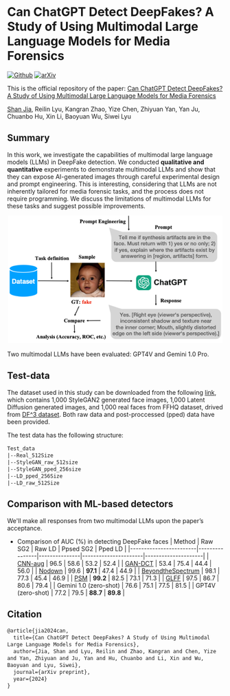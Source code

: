 # Can ChatGPT Detect DeepFakes? A Study of Using Multimodal Large Language Models for Media Forensics

[![Github](https://img.shields.io/badge/Github%20webpage-222222.svg?style=for-the-badge&logo=github)]()
[![arXiv](https://img.shields.io/badge/-arXiv-B31B1B.svg?style=for-the-badge)]()

This is the official repository of the paper:
[Can ChatGPT Detect DeepFakes? A Study of Using Multimodal Large Language Models for Media Forensics]() 

[Shan Jia](https://shanface33.github.io/), Reilin Lyu, Kangran Zhao, Yize Chen, Zhiyuan Yan, Yan Ju, Chuanbo Hu, Xin Li, Baoyuan Wu, Siwei Lyu

## Summary
In this work, we investigate the capabilities of multimodal large language models (LLMs) in DeepFake detection. We conducted **qualitative and quantitative** experiments to demonstrate multimodal LLMs and show that they can expose AI-generated images through careful experimental design and prompt engineering. This is interesting, considering that LLMs are not inherently tailored for media forensic tasks, and the process does not require programming. We discuss the limitations of multimodal LLMs for these tasks and suggest possible improvements.

<p align="center">
 <img src="./figs/overview.png" alt="preview" width="500pt" />
</p>

Two multimodal LLMs have been evaluated: GPT4V and Gemini 1.0 Pro.


## Test-data
The dataset used in this study can be downloaded from the following [link](https://drive.google.com/file/d/1p2nxvQIQCSrACSpYCG_BJmBJ6gFZsywR/view?usp=sharing), which contains 1,000 StyleGAN2 generated face images, 1,000 Latent Diffusion generated images, and 1,000 real faces from FFHQ dataset, drived from [DF^3 dataset](https://arxiv.org/pdf/2211.08615.pdf). Both raw data and post-proccessed (pped) data have been provided.

The test data has the following structure:
```
Test_data
|--Real_512Size 
|--StyleGAN_raw_512size 
|--StyleGAN_pped_256size
|--LD_pped_256Size
|--LD_raw_512Size
```

## Comparison with ML-based detectors
We'll make all responses from two multimodal LLMs upon the paper’s acceptance.
- Comparison of AUC (%) in detecting DeepFake faces
| Method                 | Raw SG2 | Raw LD | Ppsed SG2 | Pped LD |
|------------------------|----------------|---------------|----------------------|---------------------|
| [CNN-aug](https://openaccess.thecvf.com/content_CVPR_2020/papers/Wang_CNN-Generated_Images_Are_Surprisingly_Easy_to_Spot..._for_Now_CVPR_2020_paper.pdf)               | 96.5           | 58.6          | 53.2                 | 52.4                |
| [GAN-DCT](https://proceedings.mlr.press/v119/frank20a/frank20a.pdf)                | 53.4           | 75.4          | 44.4                 | 56.0                |
| [Nodown](https://arxiv.org/pdf/2104.02617.pdf)                | 99.6           | **97.1**      | 47.4                 | 44.9                |
| [BeyondtheSpectrum](https://arxiv.org/pdf/2105.14376.pdf)      | 98.1           | 77.3          | 45.4                 | 46.9                |
| [PSM](https://arxiv.org/pdf/2203.13964.pdf)                    | **99.2**       | 82.5          | 73.1                 | 71.3                |
| [GLFF](https://ieeexplore.ieee.org/abstract/document/10246417)                  | 97.5           | 86.7          | 80.6                 | 79.4                |
| Gemini 1.0 (zero-shot) | 76.6           | 75.1          | 77.5                 | 81.5                |
| GPT4V (zero-shot)      | 77.2           | 79.5          | **88.7**             | **89.8**            |

## Citation
```
@article{jia2024can,
  title={Can ChatGPT Detect DeepFakes? A Study of Using Multimodal Large Language Models for Media Forensics},
  author={Jia, Shan and Lyu, Reilin and Zhao, Kangran and Chen, Yize and Yan, Zhiyuan and Ju, Yan and Hu, Chuanbo and Li, Xin and Wu, Baoyuan and Lyu, Siwei},
  journal={arXiv preprint},
  year={2024}
}
